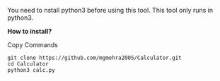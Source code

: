 You need to nstall python3 before using this tool.
This tool only runs in python3.

<b>How to install?</b>

Copy Commands
   
    git clone https://github.com/mgmehra2005/Calculator.git
    cd Calculator
    python3 calc.py
